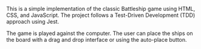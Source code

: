 This is a simple implementation of the classic Battleship game using HTML, CSS, and JavaScript. The project follows a Test-Driven Development (TDD) approach using Jest.

The game is played against the computer. The user can place the ships on the board with a drag and drop interface or using the auto-place button.


